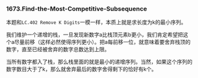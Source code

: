 ### 1673.Find-the-Most-Competitive-Subsequence

本题和```LC.402 Remove K Digits```一模一样，本质上就是求长度为k的最小序列。

我们维护一个递增的栈，一旦发现新数字a比栈顶元素b更小，我们肯定希望把这个a尽量前移（这样必然使得序列更小）。把a每前移一位，就意味着要舍弃栈顶的数字，直至已经被舍弃的数字总数达到上限。

当所有数字都入了栈，那么栈里面的就是最小的递增序列。当然，如果这个序列的数字数目大于了k，那么就舍弃最后的数字舍得剩下的恰好有k个。

